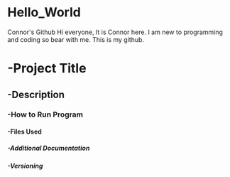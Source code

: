 # Hello_World
Connor's Github
Hi everyone, It is Connor here. I am new to programming and coding so bear with me. This is my github.

# **-Project Title**
## **-Description**
### **-How to Run Program**
#### **-Files Used**
##### **-Additional Documentation** 
###### **-Versioning** 
